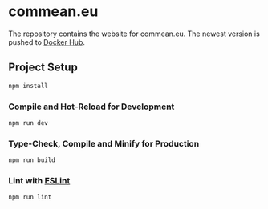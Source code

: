 # commean.eu

The repository contains the website for commean.eu.
The newest version is pushed to [Docker Hub](https://hub.docker.com/r/commean/commean.eu).

## Project Setup

```sh
npm install
```

### Compile and Hot-Reload for Development

```sh
npm run dev
```

### Type-Check, Compile and Minify for Production

```sh
npm run build
```

### Lint with [ESLint](https://eslint.org/)

```sh
npm run lint
```
